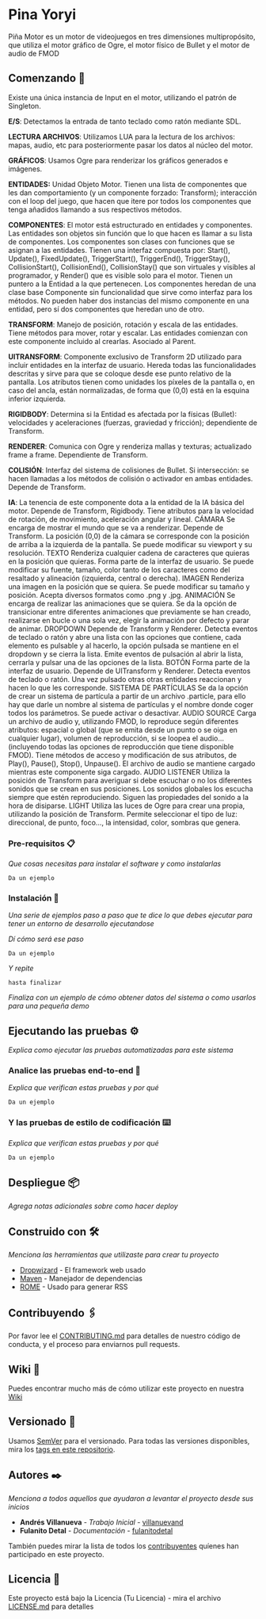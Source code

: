 # Pina Yoryi

Piña Motor es un motor de videojuegos en tres dimensiones multipropósito, que utiliza el motor gráfico de Ogre, el motor físico de Bullet y el motor de audio de FMOD

## Comenzando 🚀

Existe una única instancia de Input en el motor, utilizando el patrón de Singleton.

**E/S**: Detectamos la entrada de tanto teclado como ratón mediante SDL. 

**LECTURA ARCHIVOS**: Utilizamos LUA para la lectura de los archivos: mapas, audio, etc para posteriormente pasar los datos al núcleo del motor.

**GRÁFICOS**: Usamos Ogre para renderizar los gráficos generados e imágenes. 

**ENTIDADES:** Unidad Objeto Motor. Tienen una lista de componentes que les dan comportamiento (y un componente forzado: Transform); interacción con el loop del juego, que hacen que itere por todos los componentes que tenga añadidos llamando a sus respectivos métodos.

**COMPONENTES**: El motor está estructurado en entidades y componentes. Las entidades son objetos sin función que lo que hacen es llamar a su lista de componentes.
Los componentes son clases con funciones que se asignan a las entidades.
Tienen una interfaz compuesta por: Start(), Update(), FixedUpdate(), TriggerStart(), TriggerEnd(), TriggerStay(), CollisionStart(), CollisionEnd(), CollisionStay() que son virtuales y visibles al programador, y Render() que es visible solo para el motor. Tienen un puntero a la Entidad a la que pertenecen. 
Los componentes heredan de una clase base Componente sin funcionalidad que sirve como interfaz para los métodos. No pueden haber dos instancias del mismo componente en una entidad, pero sí dos componentes que heredan uno de otro.

**TRANSFORM**: Manejo de posición, rotación y escala de las entidades. Tiene métodos para mover, rotar y escalar. Las entidades comienzan con este componente incluido al crearlas. Asociado al Parent.

**UITRANSFORM**: Componente exclusivo de Transform 2D utilizado para incluir entidades en la interfaz de usuario. Hereda todas las funcionalidades descritas y sirve para que se coloque desde ese punto relativo de la pantalla. Los atributos tienen como unidades los píxeles de la pantalla o, en caso del ancla, están normalizadas, de forma que (0,0) está en la esquina inferior izquierda.

**RIGIDBODY**: Determina si la Entidad es afectada por la físicas (Bullet): velocidades y aceleraciones (fuerzas, graviedad y fricción); dependiente de Transform.

**RENDERER**: Comunica con Ogre y renderiza mallas y texturas; actualizado frame a frame. Dependiente de Transform. 

**COLISIÓN**: Interfaz del sistema de colisiones de Bullet. Si intersección: se hacen llamadas a los métodos de colisión o activador en ambas entidades. Depende de Transform. 

**IA**: La tenencia de este componente dota a la entidad de la IA básica del motor. Depende de Transform, Rigidbody. Tiene atributos para la velocidad de rotación, de movimiento, aceleración angular y lineal.
CÁMARA
Se encarga de mostrar el mundo que se va a renderizar. Depende de Transform. La posición (0,0) de la cámara se corresponde con la posición de arriba a la izquierda de la pantalla. Se puede modificar su viewport y su resolución.
TEXTO
Renderiza cualquier cadena de caracteres que quieras en la posición que quieras. Forma parte de la interfaz de usuario. Se puede modificar su fuente, tamaño, color tanto de los caracteres como del resaltado y alineación (izquierda, central o derecha).
IMAGEN
Renderiza una imagen en la posición que se quiera. Se puede modificar su tamaño y posición. Acepta diversos formatos como .png y .jpg.
ANIMACIÓN
Se encarga de realizar las animaciones que se quiera. Se da la opción de transicionar entre diferentes animaciones que previamente se han creado, realizarse en bucle o una sola vez, elegir la animación por defecto y parar de animar.
DROPDOWN 
Depende de Transform y Renderer. Detecta eventos de teclado o ratón y abre una lista con las opciones que contiene, cada elemento es pulsable y al hacerlo, la opción pulsada se mantiene en el dropdown y se cierra la lista. Emite eventos de pulsación al abrir la lista, cerrarla y pulsar una de las opciones de la lista.
BOTÓN 
Forma parte de la interfaz de usuario. Depende de UITransform y Renderer. Detecta eventos de teclado o ratón. Una vez pulsado otras otras entidades reaccionan y hacen lo que les corresponde. 
SISTEMA DE PARTÍCULAS
Se da la opción de crear un sistema de partícula a partir de un archivo .particle, para ello hay que darle un nombre al sistema de partículas y el nombre donde coger todos los parámetros. Se puede activar o desactivar.
AUDIO SOURCE
Carga un archivo de audio y, utilizando FMOD, lo reproduce según diferentes atributos: espacial o global (que se emita desde un punto o se oiga en cualquier lugar), volumen de reproducción, si se loopea el audio… (incluyendo todas las opciones de reproducción que tiene disponible FMOD). Tiene métodos de acceso y modificación de sus atributos, de Play(), Pause(), Stop(), Unpause(). El archivo de audio se mantiene cargado mientras este componente siga cargado.
AUDIO LISTENER
Utiliza la posición de Transform para averiguar si debe escuchar o no los diferentes sonidos que se crean en sus posiciones. Los sonidos globales los escucha siempre que estén reproduciendo. Siguen las propiedades del sonido a la hora de disiparse.
LIGHT
Utiliza las luces de Ogre para crear una propia, utilizando la posición de Transform. Permite seleccionar el tipo de luz: direccional, de punto, foco…, la intensidad, color, sombras que genera.


### Pre-requisitos 📋

_Que cosas necesitas para instalar el software y como instalarlas_

```
Da un ejemplo
```

### Instalación 🔧

_Una serie de ejemplos paso a paso que te dice lo que debes ejecutar para tener un entorno de desarrollo ejecutandose_

_Dí cómo será ese paso_

```
Da un ejemplo
```

_Y repite_

```
hasta finalizar
```

_Finaliza con un ejemplo de cómo obtener datos del sistema o como usarlos para una pequeña demo_

## Ejecutando las pruebas ⚙️

_Explica como ejecutar las pruebas automatizadas para este sistema_

### Analice las pruebas end-to-end 🔩

_Explica que verifican estas pruebas y por qué_

```
Da un ejemplo
```

### Y las pruebas de estilo de codificación ⌨️

_Explica que verifican estas pruebas y por qué_

```
Da un ejemplo
```

## Despliegue 📦

_Agrega notas adicionales sobre como hacer deploy_

## Construido con 🛠️

_Menciona las herramientas que utilizaste para crear tu proyecto_

* [Dropwizard](http://www.dropwizard.io/1.0.2/docs/) - El framework web usado
* [Maven](https://maven.apache.org/) - Manejador de dependencias
* [ROME](https://rometools.github.io/rome/) - Usado para generar RSS

## Contribuyendo 🖇️

Por favor lee el [CONTRIBUTING.md](https://gist.github.com/villanuevand/xxxxxx) para detalles de nuestro código de conducta, y el proceso para enviarnos pull requests.

## Wiki 📖

Puedes encontrar mucho más de cómo utilizar este proyecto en nuestra [Wiki](https://github.com/tu/proyecto/wiki)

## Versionado 📌

Usamos [SemVer](http://semver.org/) para el versionado. Para todas las versiones disponibles, mira los [tags en este repositorio](https://github.com/tu/proyecto/tags).

## Autores ✒️

_Menciona a todos aquellos que ayudaron a levantar el proyecto desde sus inicios_

* **Andrés Villanueva** - *Trabajo Inicial* - [villanuevand](https://github.com/villanuevand)
* **Fulanito Detal** - *Documentación* - [fulanitodetal](#fulanito-de-tal)

También puedes mirar la lista de todos los [contribuyentes](https://github.com/your/project/contributors) quíenes han participado en este proyecto. 

## Licencia 📄

Este proyecto está bajo la Licencia (Tu Licencia) - mira el archivo [LICENSE.md](LICENSE.md) para detalles

